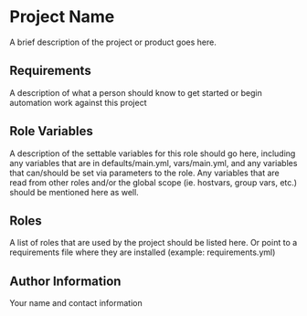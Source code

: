 Project Name
=========

A brief description of the project or product goes here.

Requirements
------------

A description of what a person should know to get started or begin automation work against this project

Role Variables
--------------

A description of the settable variables for this role should go here, including any variables that are in defaults/main.yml, vars/main.yml, and any variables that can/should be set via parameters to the role. Any variables that are read from other roles and/or the global scope (ie. hostvars, group vars, etc.) should be mentioned here as well.

Roles
------------

A list of roles that are used by the project should be listed here.  Or point to a requirements file where they are installed (example: requirements.yml)


Author Information
------------------

Your name and contact information

